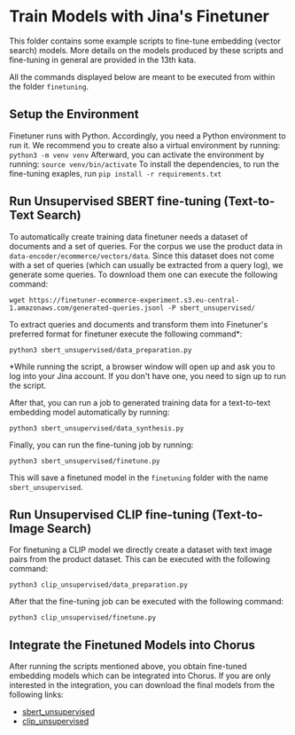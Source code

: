 # Train Models with Jina's Finetuner

This folder contains some example scripts to fine-tune embedding (vector search) models.
More details on the models produced by these scripts and fine-tuning in general are provided in the 13th kata.

All the commands displayed below are meant to be executed from within the folder `finetuning`.

## Setup the Environment

Finetuner runs with Python.
Accordingly, you need a Python environment to run it.
We recommend you to create also a virtual environment by running:
``python3 -m venv venv``
Afterward, you can activate the environment by running:
``source venv/bin/activate``
To install the dependencies, to run the fine-tuning exaples, run
``pip install -r requirements.txt``

## Run Unsupervised SBERT fine-tuning (Text-to-Text Search)

To automatically create training data finetuner needs a dataset of documents and a set of queries.
For the corpus we use the product data in `data-encoder/ecommerce/vectors/data`.
Since this dataset does not come with a set of queries (which can usually be extracted from a query log), we generate some queries.
To download them one can execute the following command:
```
wget https://finetuner-ecommerce-experiment.s3.eu-central-1.amazonaws.com/generated-queries.jsonl -P sbert_unsupervised/
```
To extract queries and documents and transform them into Finetuner's preferred format for finetuner execute the following command*:
```
python3 sbert_unsupervised/data_preparation.py
```
*While running the script, a browser window will open up and ask you to log into your Jina account. If you don't have one, you need to sign up to run the script.

After that, you can run a job to generated training data for a text-to-text embedding model automatically by running:
```
python3 sbert_unsupervised/data_synthesis.py
```

Finally, you can run the fine-tuning job by running:
```
python3 sbert_unsupervised/finetune.py
```
This will save a finetuned model in the `finetuning` folder with the name `sbert_unsupervised`.

## Run Unsupervised CLIP fine-tuning (Text-to-Image Search)

For finetuning a CLIP model we directly create a dataset with text image pairs from the product dataset.
This can be executed with the following command:
```
python3 clip_unsupervised/data_preparation.py
```
After that the fine-tuning job can be executed with the following command:
```
python3 clip_unsupervised/finetune.py
```

## Integrate the Finetuned Models into Chorus

After running the scripts mentioned above, you obtain fine-tuned embedding models which can be integrated into Chorus.
If you are only interested in the integration, you can download the final models from the following links:
- [sbert_unsupervised](https://finetuner-ecommerce-experiment.s3.eu-central-1.amazonaws.com/fine-tuned-sbert-model.zip)
- [clip_unsupervised](https://finetuner-ecommerce-experiment.s3.eu-central-1.amazonaws.com/fine-tuned-clip-model.zip)
